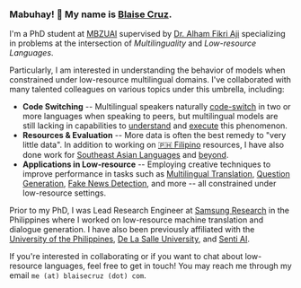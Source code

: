 ### Mabuhay! 👋 My name is [Blaise Cruz](https://blaisecruz.com).

I'm a PhD student at [MBZUAI](https://mbzuai.ac.ae) supervised by [Dr. Alham Fikri Aji](https:/afaji.github.io) specializing in problems at the intersection of *Multilinguality* and *Low-resource Languages*.

Particularly, I am interested in understanding the behavior of models when constrained under low-resource multilingual domains. I've collaborated with many talented colleagues on various topics under this umbrella, including:
* **Code Switching** -- Multilingual speakers naturally [code-switch](https://en.wikipedia.org/wiki/Code-switching) in two or more languages when speaking to peers, but multilingual models are still lacking in capabilities to [understand](https://aclanthology.org/2023.emnlp-main.774/) and [execute](https://aclanthology.org/2023.calcs-1.5/) this phenomenon.
* **Resources & Evaluation** -- More data is often the best remedy to "very little data". In addition to working on [🇵🇭 Filipino](https://huggingface.co/jcblaise) resources, I have also done work for [Southeast Asian Languages](https://arxiv.org/abs/2406.10118) and [beyond](https://arxiv.org/abs/2406.05967).
* **Applications in Low-resource** -- Employing creative techniques to improve performance in tasks such as [Multilingual Translation](https://aclanthology.org/2021.wmt-1.52/), [Question Generation](https://arxiv.org/abs/2005.01107), [Fake News Detection](https://aclanthology.org/2020.lrec-1.316/), and more -- all constrained under low-resource settings.

Prior to my PhD, I was Lead Research Engineer at [Samsung Research](https://research.samsung.com) in the Philippines where I worked on low-resource machine translation and dialogue generation. I have also been previously affiliated with the [University of the Philippines](https://eee.upd.edu.ph/), [De La Salle University](https://www.dlsu.edu.ph/research/research-centers/adric/celt/), and [Senti AI](https://senti.ai).

If you're interested in collaborating or if you want to chat about low-resource languages, feel free to get in touch! You may reach me through my email `me (at) blaisecruz (dot) com`.
